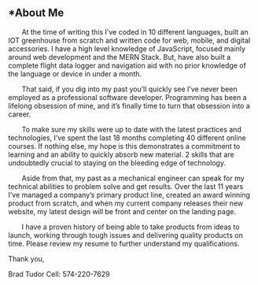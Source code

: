 *About Me
---

&nbsp;&nbsp;&nbsp;&nbsp;&nbsp;&nbsp; At the time of writing this I’ve coded in 10 different languages, built an IOT greenhouse from scratch and written code for web, mobile, and digital accessories.  I have a high level knowledge of JavaScript, focused mainly around web development and the MERN Stack.  But, have also built a complete flight data logger and navigation aid with no prior knowledge of the language or device in under a month.  

&nbsp;&nbsp;&nbsp;&nbsp;&nbsp;&nbsp; That said, if you dig into my past you’ll quickly see I’ve never been employed as a professional software developer.  Programming has been a lifelong obsession of mine, and it’s finally time to turn that obsession into a career.  

&nbsp;&nbsp;&nbsp;&nbsp;&nbsp;&nbsp; To make sure my skills were up to date with the latest practices and technologies, I’ve spent the last 18 months completing 40 different online courses.  If nothing else, my hope is this demonstrates a commitment to learning and an ability to quickly absorb new material.  2 skills that are undoubtedly crucial to staying on the bleeding edge of technology.  

&nbsp;&nbsp;&nbsp;&nbsp;&nbsp;&nbsp; Aside from that, my past as a mechanical engineer can speak for my technical abilities to problem solve and get results.  Over the last 11 years I’ve managed a company’s primary product line, created an award winning product from scratch, and when my current company releases their new website, my latest design will be front and center on the landing page.  

&nbsp;&nbsp;&nbsp;&nbsp;&nbsp;&nbsp; I have a proven history of being able to take products from ideas to launch, working through tough issues and delivering quality products on time.  Please review my resume to further understand my qualifications.  

Thank you,

Brad Tudor
Cell: 574-220-7629

